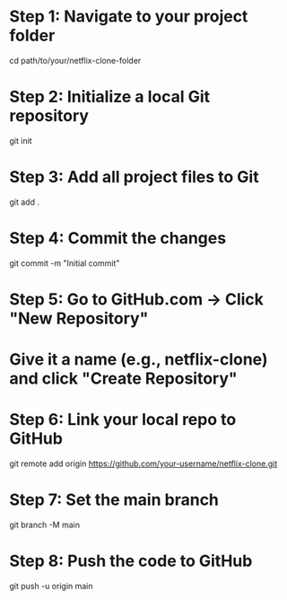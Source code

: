 # Step 1: Navigate to your project folder
cd path/to/your/netflix-clone-folder

# Step 2: Initialize a local Git repository
git init

# Step 3: Add all project files to Git
git add .

# Step 4: Commit the changes
git commit -m "Initial commit"

# Step 5: Go to GitHub.com → Click "New Repository"
# Give it a name (e.g., netflix-clone) and click "Create Repository"

# Step 6: Link your local repo to GitHub
git remote add origin https://github.com/your-username/netflix-clone.git

# Step 7: Set the main branch
git branch -M main

# Step 8: Push the code to GitHub
git push -u origin main
                
